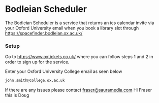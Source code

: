 # Bodleian Scheduler

The Bodleian Scheduler is a service that returns an ics calendar invite via your Oxford University email when you book a library slot through https://spacefinder.bodleian.ox.ac.uk/

### Setup

Go to https://www.oxtickets.co.uk/ where you can follow steps 1 and 2 in order to sign up for the service.

Enter your Oxford University College email as seen below

```bash
john.smith@college.ox.ac.uk
```

If there are any issues please contact
[fraser@sauramedia.com](mailto:fraser@sauramedia.com)
Hi Fraser this is Doug
